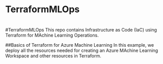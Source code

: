 # TerraformMLOps
#

#TerraformMLOps
This repo contains Infrastructure as Code (IaC) using Terraform for MAchine Learning Operations.

##Basics of Terraform for Azure Machine Learning
In this example, we deploy all the resources needed for creating an Azure MAchine Learning Workspace and other resources in Terraform.

